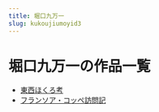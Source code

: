 ```yaml
---
title: 堀口九万一
slug: kukoujiumoyid3
---
```


# 堀口九万一の作品一覧

- [東西ほくろ考](dongxihokurokao3d)
- [フランソア・コッペ訪問記](huransoakotsupefangwenjide)

